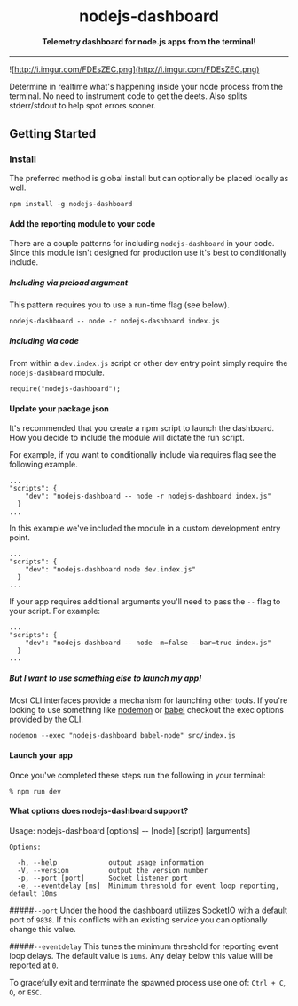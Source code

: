 <h1 align="center">nodejs-dashboard</h1>

<h4 align="center">
  Telemetry dashboard for node.js apps from the terminal!
</h4>

***

![http://i.imgur.com/FDEsZEC.png](http://i.imgur.com/FDEsZEC.png)

Determine in realtime what's happening inside your node process from the terminal. No need to instrument code to get the deets. Also splits stderr/stdout to help spot errors sooner.

## Getting Started

### Install
The preferred method is global install but can optionally be placed locally as well.

`npm install -g nodejs-dashboard`


#### Add the reporting module to your code

There are a couple patterns for including `nodejs-dashboard` in your code. Since this module isn't designed for production use it's best to conditionally include.

##### Including via preload argument

This pattern requires you to use a run-time flag (see below).

`nodejs-dashboard -- node -r nodejs-dashboard index.js`

##### Including via code

From within a `dev.index.js` script or other dev entry point simply require the `nodejs-dashboard` module.

```
require("nodejs-dashboard");
```

#### Update your package.json

It's recommended that you create a npm script to launch the dashboard. How you decide to include the module will dictate the run script.

For example, if you want to conditionally include via requires flag see the following example.
```
...
"scripts": {
    "dev": "nodejs-dashboard -- node -r nodejs-dashboard index.js"
  }
...
```

In this example we've included the module in a custom development entry point.
```
...
"scripts": {
    "dev": "nodejs-dashboard node dev.index.js"
  }
...
```

If your app requires additional arguments you'll need to pass the `--` flag to your script. For example:

```
...
"scripts": {
    "dev": "nodejs-dashboard -- node -m=false --bar=true index.js"
  }
...
```

##### But I want to use something else to launch my app!

Most CLI interfaces provide a mechanism for launching other tools. If you're looking to use something like [nodemon](https://github.com/remy/nodemon) or [babel](https://github.com/babel/babel/tree/master/packages/babel-cli) checkout the exec options provided by the CLI.

`nodemon --exec "nodejs-dashboard babel-node" src/index.js`


#### Launch your app
Once you've completed these steps run the following in your terminal:

```
% npm run dev
```

#### What options does nodejs-dashboard support?

Usage: nodejs-dashboard [options] -- [node] [script] [arguments]
```
Options:

  -h, --help             output usage information
  -V, --version          output the version number
  -p, --port [port]      Socket listener port
  -e, --eventdelay [ms]  Minimum threshold for event loop reporting, default 10ms
```

#####`--port`
Under the hood the dashboard utilizes SocketIO with a default port of `9838`. If this conflicts with an existing service you can optionally change this value.

#####`--eventdelay`
This tunes the minimum threshold for reporting event loop delays. The default value is `10ms`. Any delay below this value will be reported at `0`.

To gracefully exit and terminate the spawned process use one of:  `Ctrl + C`, `Q`, or `ESC`.
